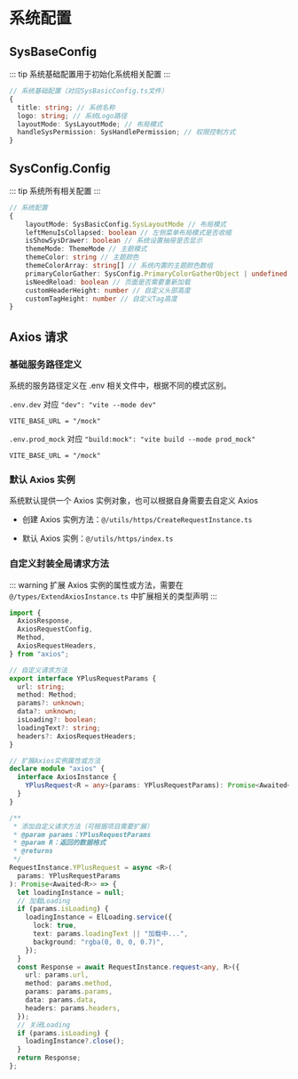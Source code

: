 # 系统配置

## SysBaseConfig

::: tip
系统基础配置用于初始化系统相关配置
:::

```typescript
// 系统基础配置（对应SysBasicConfig.ts文件）
{
  title: string; // 系统名称
  logo: string; // 系统Logo路径
  layoutMode: SysLayoutMode; // 布局模式
  handleSysPermission: SysHandlePermission; // 权限控制方式
}
```

## SysConfig.Config

::: tip
系统所有相关配置
:::

```typescript
// 系统配置
{
    layoutMode: SysBasicConfig.SysLayoutMode // 布局模式
    leftMenuIsCollapsed: boolean // 左侧菜单布局模式是否收缩
    isShowSysDrawer: boolean // 系统设置抽屉是否显示
    themeMode: ThemeMode // 主题模式
    themeColor: string // 主题颜色
    themeColorArray: string[] // 系统内置的主题颜色数组
    primaryColorGather: SysConfig.PrimaryColorGatherObject | undefined // 系统主题色相关变量集合
    isNeedReload: boolean // 页面是否需要重新加载
    customHeaderHeight: number // 自定义头部高度
    customTagHeight: number // 自定义Tag高度
}
```

## Axios 请求

### 基础服务路径定义

系统的服务路径定义在 .env 相关文件中，根据不同的模式区别。

`.env.dev` 对应 `"dev": "vite --mode dev"`

```
VITE_BASE_URL = "/mock"
```

`.env.prod_mock` 对应 `"build:mock": "vite build --mode prod_mock"`

```
VITE_BASE_URL = "/mock"
```

### 默认 Axios 实例

系统默认提供一个 Axios 实例对象，也可以根据自身需要去自定义 Axios

- 创建 Axios 实例方法：`@/utils/https/CreateRequestInstance.ts`

- 默认 Axios 实例：`@/utils/https/index.ts`

### 自定义封装全局请求方法

::: warning
扩展 Axios 实例的属性或方法，需要在 `@/types/ExtendAxiosInstance.ts` 中扩展相关的类型声明
:::

```typescript
import {
  AxiosResponse,
  AxiosRequestConfig,
  Method,
  AxiosRequestHeaders,
} from "axios";

// 自定义请求方法
export interface YPlusRequestParams {
  url: string;
  method: Method;
  params?: unknown;
  data?: unknown;
  isLoading?: boolean;
  loadingText?: string;
  headers?: AxiosRequestHeaders;
}

// 扩展Axios实例属性或方法
declare module "axios" {
  interface AxiosInstance {
    YPlusRequest<R = any>(params: YPlusRequestParams): Promise<Awaited<R>>;
  }
}
```

```typescript
/**
 * 添加自定义请求方法（可根据项目需要扩展）
 * @param params：YPlusRequestParams
 * @param R：返回的数据格式
 * @returns
 */
RequestInstance.YPlusRequest = async <R>(
  params: YPlusRequestParams
): Promise<Awaited<R>> => {
  let loadingInstance = null;
  // 加载Loading
  if (params.isLoading) {
    loadingInstance = ElLoading.service({
      lock: true,
      text: params.loadingText || "加载中...",
      background: "rgba(0, 0, 0, 0.7)",
    });
  }
  const Response = await RequestInstance.request<any, R>({
    url: params.url,
    method: params.method,
    params: params.params,
    data: params.data,
    headers: params.headers,
  });
  // 关闭Loading
  if (params.isLoading) {
    loadingInstance?.close();
  }
  return Response;
};
```
